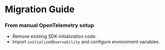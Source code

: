 # Migration Guide

### From manual OpenTelemetry setup
- Remove existing SDK initialization code.
- Import `initializeObservability` and configure environment variables.
